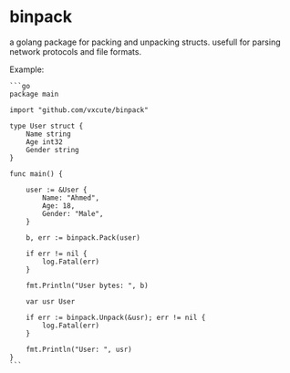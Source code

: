 # binpack

a golang package for packing and unpacking structs. usefull for parsing network protocols and file formats. 

Example: 

    ```go
    package main 

    import "github.com/vxcute/binpack" 

    type User struct {
        Name string 
        Age int32 
        Gender string
    }

    func main() {

        user := &User {
            Name: "Ahmed", 
            Age: 18, 
            Gender: "Male",
        }

        b, err := binpack.Pack(user) 

        if err != nil {
            log.Fatal(err)
        }

        fmt.Println("User bytes: ", b)

        var usr User 

        if err := binpack.Unpack(&usr); err != nil {
            log.Fatal(err)
        }

        fmt.Println("User: ", usr)
    }
    ```